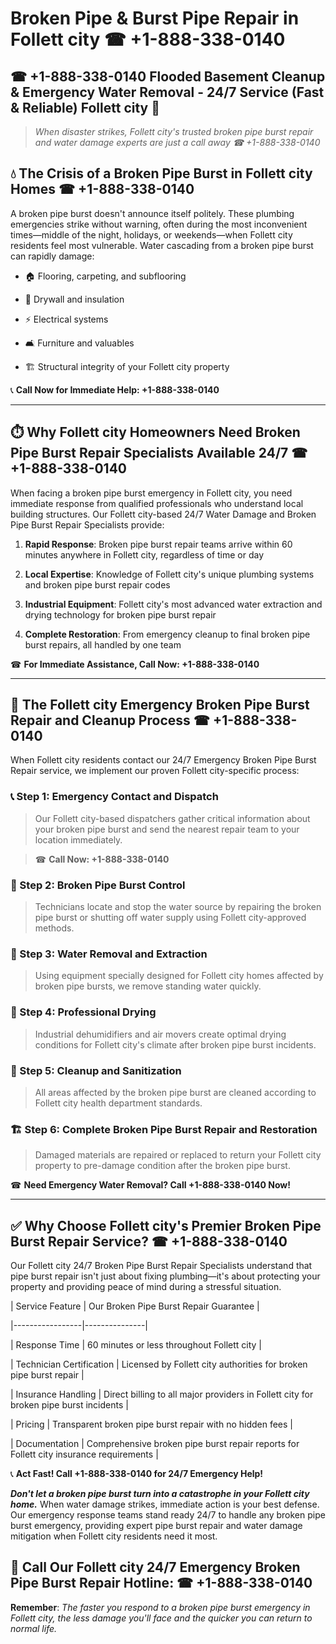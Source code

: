 # Broken Pipe & Burst Pipe Repair in Follett city ☎ +1-888-338-0140  
## ☎ +1-888-338-0140 Flooded Basement Cleanup & Emergency Water Removal - 24/7 Service (Fast & Reliable) Follett city 🚨  

> *When disaster strikes, Follett city's trusted broken pipe burst repair and water damage experts are just a call away ☎ +1-888-338-0140*  

## 💧 The Crisis of a Broken Pipe Burst in Follett city Homes ☎ +1-888-338-0140  

A broken pipe burst doesn't announce itself politely. These plumbing emergencies strike without warning, often during the most inconvenient times—middle of the night, holidays, or weekends—when Follett city residents feel most vulnerable. Water cascading from a broken pipe burst can rapidly damage:  

* 🏠 Flooring, carpeting, and subflooring  
* 🧱 Drywall and insulation  
* ⚡ Electrical systems  
* 🛋️ Furniture and valuables  
* 🏗️ Structural integrity of your Follett city property  

📞 **Call Now for Immediate Help: +1-888-338-0140**  

---  

## ⏱️ Why Follett city Homeowners Need Broken Pipe Burst Repair Specialists Available 24/7 ☎ +1-888-338-0140  

When facing a broken pipe burst emergency in Follett city, you need immediate response from qualified professionals who understand local building structures. Our Follett city-based 24/7 Water Damage and Broken Pipe Burst Repair Specialists provide:  

1. **Rapid Response**: Broken pipe burst repair teams arrive within 60 minutes anywhere in Follett city, regardless of time or day  
2. **Local Expertise**: Knowledge of Follett city's unique plumbing systems and broken pipe burst repair codes  
3. **Industrial Equipment**: Follett city's most advanced water extraction and drying technology for broken pipe burst repair  
4. **Complete Restoration**: From emergency cleanup to final broken pipe burst repairs, all handled by one team  

☎ **For Immediate Assistance, Call Now: +1-888-338-0140**  

---  

## 🔧 The Follett city Emergency Broken Pipe Burst Repair and Cleanup Process ☎ +1-888-338-0140  

When Follett city residents contact our 24/7 Emergency Broken Pipe Burst Repair service, we implement our proven Follett city-specific process:  

### 📞 Step 1: Emergency Contact and Dispatch  
> Our Follett city-based dispatchers gather critical information about your broken pipe burst and send the nearest repair team to your location immediately.  
> ☎ **Call Now: +1-888-338-0140**  

### 🚿 Step 2: Broken Pipe Burst Control  
> Technicians locate and stop the water source by repairing the broken pipe burst or shutting off water supply using Follett city-approved methods.  

### 🌊 Step 3: Water Removal and Extraction  
> Using equipment specially designed for Follett city homes affected by broken pipe bursts, we remove standing water quickly.  

### 💨 Step 4: Professional Drying  
> Industrial dehumidifiers and air movers create optimal drying conditions for Follett city's climate after broken pipe burst incidents.  

### 🧼 Step 5: Cleanup and Sanitization  
> All areas affected by the broken pipe burst are cleaned according to Follett city health department standards.  

### 🏗️ Step 6: Complete Broken Pipe Burst Repair and Restoration  
> Damaged materials are repaired or replaced to return your Follett city property to pre-damage condition after the broken pipe burst.  

☎ **Need Emergency Water Removal? Call +1-888-338-0140 Now!**  

---  

## ✅ Why Choose Follett city's Premier Broken Pipe Burst Repair Service? ☎ +1-888-338-0140  

Our Follett city 24/7 Broken Pipe Burst Repair Specialists understand that pipe burst repair isn't just about fixing plumbing—it's about protecting your property and providing peace of mind during a stressful situation.  

| Service Feature | Our Broken Pipe Burst Repair Guarantee |  
|-----------------|---------------|  
| Response Time | 60 minutes or less throughout Follett city |  
| Technician Certification | Licensed by Follett city authorities for broken pipe burst repair |  
| Insurance Handling | Direct billing to all major providers in Follett city for broken pipe burst incidents |  
| Pricing | Transparent broken pipe burst repair with no hidden fees |  
| Documentation | Comprehensive broken pipe burst repair reports for Follett city insurance requirements |  

📞 **Act Fast! Call +1-888-338-0140 for 24/7 Emergency Help!**  

***Don't let a broken pipe burst turn into a catastrophe in your Follett city home.*** When water damage strikes, immediate action is your best defense. Our emergency response teams stand ready 24/7 to handle any broken pipe burst emergency, providing expert pipe burst repair and water damage mitigation when Follett city residents need it most.  

## 📱 Call Our Follett city 24/7 Emergency Broken Pipe Burst Repair Hotline: ☎ +1-888-338-0140  

**Remember**: *The faster you respond to a broken pipe burst emergency in Follett city, the less damage you'll face and the quicker you can return to normal life.*